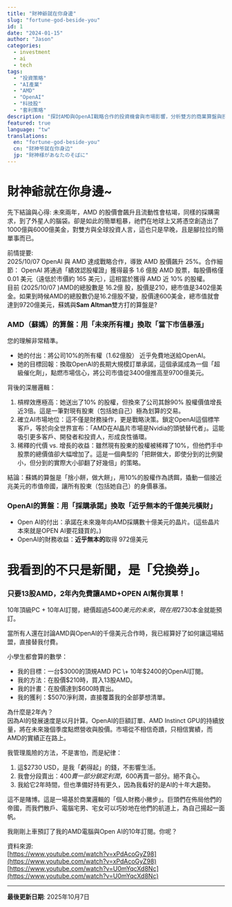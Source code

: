 ```yaml
---
title: "財神爺就在你身邊"
slug: "fortune-god-beside-you"
id: 1
date: "2024-01-15"
author: "Jason"
categories: 
  - investment
  - ai
  - tech
tags:
  - "投資策略"
  - "AI產業"
  - "AMD"
  - "OpenAI"
  - "科技股"
  - "套利策略"
description: "探討AMD與OpenAI戰略合作的投資機會與市場影響，分析雙方的商業算盤與投資策略"
featured: true
language: "tw"
translations:
  en: "fortune-god-beside-you"
  cn: "财神爷就在你身边"
  jp: "財神様があなたのそばに"
---
```


# 財神爺就在你身邊\~

先下結論與心得: 未來兩年，AMD 的股價會飆升且流動性會枯竭，同樣的採購需求，到了外星人的腦袋。卻是如此的簡單粗暴，祂們在地球上又將憑空創造出了1000億與6000億美金，對雙方與全球投資人言，這也只是早晚，且是腳拉拉的簡單事而已。

前情提要:   
2025/10/07 OpenAI 與 AMD 達成戰略合作，導致 AMD 股價飆升 25%。合作細節： OpenAI 將通過「績效認股權證」獲得最多 1.6 億股 AMD 股票，每股價格僅 0.01 美元（遠低於市價約 165 美元），這相當於獲得 AMD 近 10% 的股權。  
目前 (2025/10/07 )AMD的總股數是 16.2億 股，股價是210，總市值是3402億美金。如果到時候AMD的總股數仍是16.2億股不變，股價達600美金，總市值就會達到9720億美元，蘇媽與**Sam Altman**雙方打的算盤是?

### **AMD（蘇媽）的算盤：用「未來所有權」換取「當下市值暴漲」**

您的理解非常精準。

* 她的付出：將公司10%的所有權（1.62億股） 近乎免費地送給OpenAI。  
* 她的目標回報：換取OpenAI的長期大規模訂單承諾，這個承諾成為一個「超級催化劑」，點燃市場信心，將公司市值從3400億推高至9700億美元。

背後的深層邏輯：

1. 槓桿效應極高：她送出了10% 的股權，但換來了公司其餘90% 股權價值增長近3倍。這是一筆對現有股東（包括她自己）極為划算的交易。  
2. 確立AI市場地位：這不僅是財務操作，更是戰略決策。鎖定OpenAI這個標竿客戶，等於向全世界宣布：「AMD在AI晶片市場是Nvidia的頭號替代者」。這能吸引更多客戶、開發者和投資人，形成良性循環。  
3. 稀釋的代價 vs. 增長的收益：雖然現有股東的股權被稀釋了10%，但他們手中股票的總價值卻大幅增加了。這是一個典型的「把餅做大，即使分到的比例變小，但分到的實際大小卻翻了好幾倍」的策略。

結論：蘇媽的算盤是「捨小餅，做大餅」，用10%的股權作為誘餌，撬動一個接近兆美元的市值帝國，讓所有股東（包括她自己）的身價暴漲。

### **OpenAI的算盤：用「採購承諾」換取「近乎無本的千億美元橫財」**

* Open AI的付出：承諾在未來幾年向AMD採購數十億美元的晶片。(這些晶片本來就是OPEN AI要花錢買的。)  
* OpenAI的財務收益：**近乎無本的**取得 972億美元

# 我看到的不只是新聞，是「兌換券」。

### **只要13股AMD，2年內免費讓AMD+OPEN AI幫你買單！**

10年頂級PC \+ 10年AI訂閱，總價超過$5400美元的未來，現在用$2730本金就能預訂。

當所有人還在討論AMD與OpenAI的千億美元合作時，我已經算好了如何讓這場結盟，直接替我付費。

小學生都會算的數學：

* 我的目標：一台$3000的頂規AMD PC \+ 10年$2400的OpenAI訂閱。  
* 我的方法：在股價$210時，買入13股AMD。  
* 我的計畫：在股價達到$600時賣出。  
* 我的獲利：$5070淨利潤，直接覆蓋我的全部夢想清單。

為什麼是2年內？  
因為AI的發展速度是以月計算。OpenAI的巨額訂單、AMD Instinct GPU的持續放量，將在未來幾個季度點燃營收與股價。市場從不相信奇蹟，只相信實績，而AMD的實績正在路上。

我管理風險的方法，不是害怕，而是紀律：

1. 這$2730 USD，是我「虧得起」的錢，不影響生活。  
2. 我會分段賣出：$400賣一部分鎖定利潤，$600再賣一部分。絕不貪心。  
3. 我給它2年時間，但也準備好持有更久，因為我看好的是AI的十年大趨勢。

這不是賭博。這是一場基於商業邏輯的「個人財務小撇步」。巨頭們在佈局他們的帝國，而我們散戶、電腦宅男、宅女可以巧妙地在他們的航道上，為自己揚起一面帆。

我剛剛上車預訂了我的AMD電腦與Open AI的10年訂閱。你呢？

資料來源:  
[https://www.youtube.com/watch?v=xPdAcoGyZ98](https://www.youtube.com/watch?v=xPdAcoGyZ98)  
[https://www.youtube.com/watch?v=U0mYqcXd8Nc](https://www.youtube.com/watch?v=U0mYqcXd8Nc)

---
**最後更新日期**: 2025年10月7日
